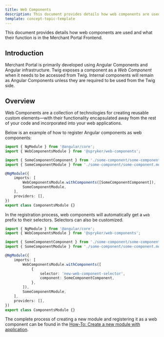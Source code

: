 ```yaml
---
title: Web Components
description: This document provides details how web components are used and what their function is in the Merchant Portal Frontend.
template: concept-topic-template
---
```


This document provides details how web components are used and what their function is in the Merchant Portal Frontend.

## Introduction

Merchant Portal is primarily developed using Angular Components and Angular infrastructure. Twig exposes a component as a *Web Component* when it needs to be accessed from Twig.
Internal components will remain as Angular Components unless they are required to be used from the Twig side.

## Overview

Web Components are a collection of technologies for creating reusable custom elements—with their functionality encapsulated away from the rest of your code and incorporated into your web applications.

Below is an example of how to register Angular components as web components:

```ts
import { NgModule } from '@angular/core';
import { WebComponentsModule } from '@spryker/web-components';

import { SomeComponentComponent } from './some-component/some-component.component';
import { SomeComponentModule } from './some-component/some-component.module';

@NgModule({
    imports: [
        WebComponentsModule.withComponents([SomeComponentComponent]),
        SomeComponentModule,
    ],
    providers: [],
})
export class ComponentsModule {}
```

In the registration process, web components will automatically get a `web` prefix to their selectors. Selectors can also be customized.

```ts
import { NgModule } from '@angular/core';
import { WebComponentsModule } from '@spryker/web-components';

import { SomeComponentComponent } from './some-component/some-component.component';
import { SomeComponentModule } from './some-component/some-component.module';

@NgModule({
    imports: [
        WebComponentsModule.withComponents([
            {
                selector: 'new-web-component-selector',
                component: SomeComponentComponent,
            },
        ]),
        SomeComponentModule,
    ],
    providers: [],
})
export class ComponentsModule {}
```

The complete process of creating a new module and registering it as a web component can be found in the [How-To: Create a new module with application](/docs/marketplace/dev/howtos/how-to-create-a-new-module-with-application.html).
